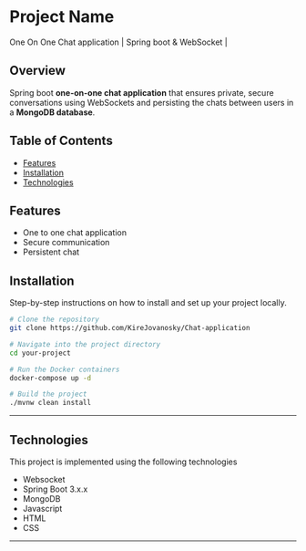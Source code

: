 # Project Name

One On One Chat application | Spring boot & WebSocket |

## Overview

Spring boot **one-on-one chat application** that ensures private, secure conversations using WebSockets and persisting the chats between users in a **MongoDB database**.


## Table of Contents

- [Features](#features)
- [Installation](#installation)
- [Technologies](#technologies)

## Features

- One to one chat application
- Secure communication
- Persistent chat

## Installation

Step-by-step instructions on how to install and set up your project locally.

```bash
# Clone the repository
git clone https://github.com/KireJovanosky/Chat-application

# Navigate into the project directory
cd your-project

# Run the Docker containers
docker-compose up -d

# Build the project
./mvnw clean install
```

---
## Technologies

This project is implemented using the following technologies

- Websocket
- Spring Boot 3.x.x
- MongoDB
- Javascript
- HTML
- CSS

---
